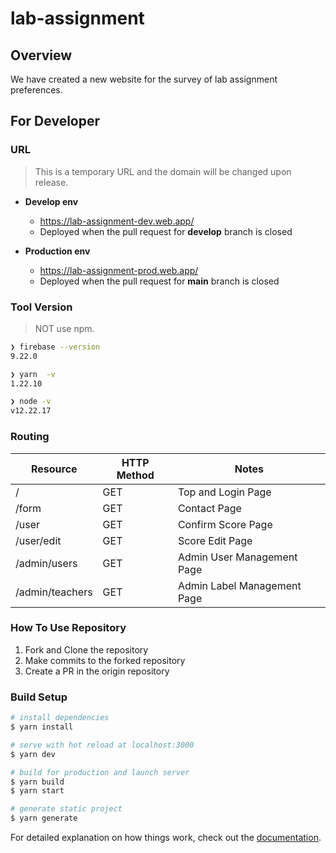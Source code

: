 # lab-assignment

## Overview

We have created a new website for the survey of lab assignment preferences.

## For Developer

### URL

> This is a temporary URL and the domain will be changed upon release.

- **Develop env**
  - <https://lab-assignment-dev.web.app/>
  - Deployed when the pull request for **develop** branch is closed
  
- **Production env**
  - <https://lab-assignment-prod.web.app/>
  - Deployed when the pull request for **main** branch is closed

### Tool Version

> NOT use npm.

```zsh
❯ firebase --version
9.22.0

❯ yarn  -v
1.22.10

❯ node -v
v12.22.17
```

### Routing

|  Resource  |  HTTP Method  |  Notes  |
| ---- | ---- | ---- |
|  /  |  GET  |  Top and Login Page  |
|  /form  |  GET  |  Contact Page  |
|  /user  |  GET  |  Confirm Score Page  |
|  /user/edit  |  GET  |  Score Edit Page  |
|  /admin/users  |  GET  |  Admin User Management Page  |
|  /admin/teachers  |  GET  |  Admin Label Management Page |

### How To Use Repository

1. Fork and Clone the repository
2. Make commits to the forked repository
3. Create a PR in the origin repository

### Build Setup

```bash
# install dependencies
$ yarn install

# serve with hot reload at localhost:3000
$ yarn dev

# build for production and launch server
$ yarn build
$ yarn start

# generate static project
$ yarn generate
```

For detailed explanation on how things work, check out the [documentation](https://nuxtjs.org).
